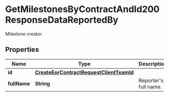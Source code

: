 

# GetMilestonesByContractAndId200ResponseDataReportedBy

Milestone creator.

## Properties

| Name | Type | Description | Notes |
|------------ | ------------- | ------------- | -------------|
|**id** | [**CreateEorContractRequestClientTeamId**](CreateEorContractRequestClientTeamId.md) |  |  |
|**fullName** | **String** | Reporter&#39;s full name. |  |



